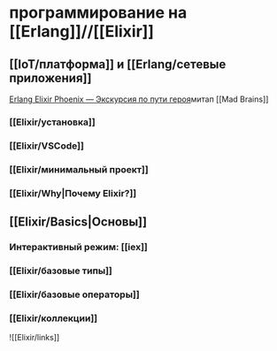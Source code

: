 # программирование на [[Erlang]]//[[Elixir]]
## [[IoT/платформа]] и [[Erlang/сетевые приложения]]

 [Erlang Elixir Phoenix — Экскурсия по пути героя](https://www.youtube.com/watch?v=m8yhckifHUQ)митап [[Mad Brains]]

### [[Elixir/установка]]
### [[Elixir/VSCode]]
### [[Elixir/минимальный проект]]

### [[Elixir/Why|Почему Elixir?]]
## [[Elixir/Basics|Основы]]
### Интерактивный режим: [[iex]]
### [[Elixir/базовые типы]]
### [[Elixir/базовые операторы]]
### [[Elixir/коллекции]]

![[Elixir/links]]
